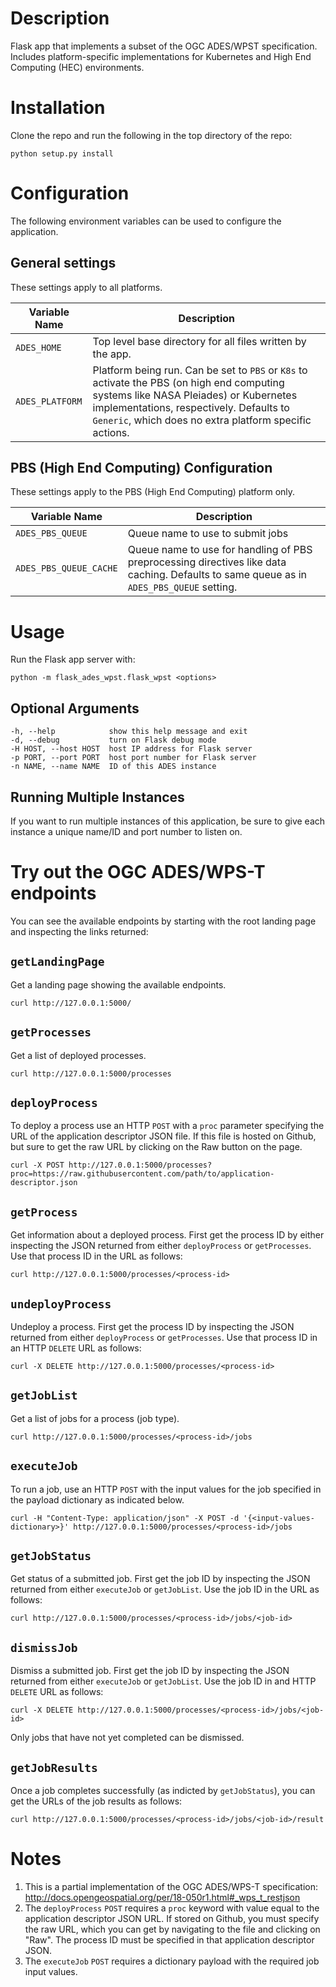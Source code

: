 # Description

Flask app that implements a subset of the OGC ADES/WPST specification.	
Includes platform-specific implementations for Kubernetes and High End	
Computing (HEC) environments.

# Installation

Clone the repo and run the following in the top directory of the repo:

    python setup.py install

# Configuration

The following environment variables can be used to configure the application.

## General settings

These settings apply to all platforms.

| Variable Name | Description |
| ------------- | ----------- |
| `ADES_HOME` | Top level base directory for all files written by the app. |
| `ADES_PLATFORM` | Platform being run.  Can be set to `PBS` or `K8s` to activate the PBS (on high end computing systems like NASA Pleiades) or Kubernetes implementations, respectively.  Defaults to `Generic`, which does no extra platform specific actions. |

## PBS (High End Computing) Configuration

These settings apply to the PBS (High End Computing) platform only.

| Variable Name | Description |
| ------------- | ----------- |
| `ADES_PBS_QUEUE` | Queue name to use to submit jobs |
| `ADES_PBS_QUEUE_CACHE` | Queue name to use for handling of PBS preprocessing directives like data caching. Defaults to same queue as in `ADES_PBS_QUEUE` setting. |

# Usage
Run the Flask app server with:

    python -m flask_ades_wpst.flask_wpst <options>

## Optional Arguments

    -h, --help            show this help message and exit
    -d, --debug           turn on Flask debug mode
    -H HOST, --host HOST  host IP address for Flask server
    -p PORT, --port PORT  host port number for Flask server
    -n NAME, --name NAME  ID of this ADES instance

## Running Multiple Instances

If you want to run multiple instances of this application, be sure to give
each instance a unique name/ID and port number to listen on.

# Try out the OGC ADES/WPS-T endpoints
You can see the available endpoints by starting with the root landing page
and inspecting the links returned:

## `getLandingPage`

Get a landing page showing the available endpoints.

    curl http://127.0.0.1:5000/

## `getProcesses`

Get a list of deployed processes.

    curl http://127.0.0.1:5000/processes

## `deployProcess`

To deploy a process use an HTTP `POST` with a `proc` parameter specifying the
URL of the application descriptor JSON file.  If this file is hosted on
Github, but sure to get the raw URL by clicking on the Raw button on the
page.

    curl -X POST http://127.0.0.1:5000/processes?proc=https://raw.githubusercontent.com/path/to/application-descriptor.json

## `getProcess`

Get information about a deployed process.  First get the process ID by
either inspecting the JSON returned from either `deployProcess` or
`getProcesses`.  Use that process ID in the URL as follows:

    curl http://127.0.0.1:5000/processes/<process-id>

## `undeployProcess`

Undeploy a process.  First get the process ID by inspecting the JSON returned
from either `deployProcess` or `getProcesses`.  Use that process ID in an HTTP
`DELETE` URL as follows:

    curl -X DELETE http://127.0.0.1:5000/processes/<process-id>
   
## `getJobList`

Get a list of jobs for a process (job type).

    curl http://127.0.0.1:5000/processes/<process-id>/jobs

## `executeJob`

To run a job, use an HTTP `POST` with the input values for the job specified in
the payload dictionary as indicated below.

    curl -H "Content-Type: application/json" -X POST -d '{<input-values-dictionary>}' http://127.0.0.1:5000/processes/<process-id>/jobs

## `getJobStatus`

Get status of a submitted job. First get the job ID by inspecting the JSON
returned from either `executeJob` or `getJobList`.   Use the job ID in the URL
as follows:

    curl http://127.0.0.1:5000/processes/<process-id>/jobs/<job-id>

## `dismissJob`

Dismiss a submitted job. First get the job ID by inspecting the JSON returned
from either `executeJob` or `getJobList`.   Use the job ID in and HTTP `DELETE`
URL as follows:

    curl -X DELETE http://127.0.0.1:5000/processes/<process-id>/jobs/<job-id>

Only jobs that have not yet completed can be dismissed.

## `getJobResults`

Once a job completes successfully (as indicted by `getJobStatus`), you can get
the URLs of the job results as follows:

    curl http://127.0.0.1:5000/processes/<process-id>/jobs/<job-id>/result

# Notes
1. This is a partial implementation of the OGC ADES/WPS-T specification:
http://docs.opengeospatial.org/per/18-050r1.html#_wps_t_restjson
1. The `deployProcess` `POST` requires a `proc` keyword with value
equal to the application descriptor JSON URL. If stored on Github, you must 
specify the raw URL, which you can get by navigating to the file and 
clicking on "Raw".   The process ID must be specified in that application
descriptor JSON.
1. The `executeJob` `POST` requires a dictionary payload with the required
job input values.

